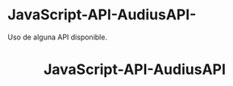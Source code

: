 # JavaScript-API-AudiusAPI-
Uso de alguna API disponible.
<h1 align="center"> JavaScript-API-AudiusAPI </h1>
